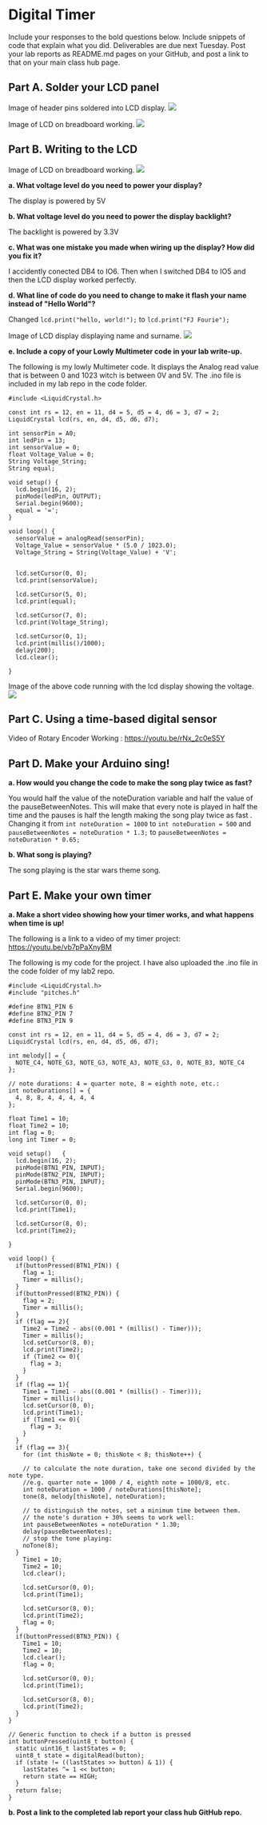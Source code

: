 # Digital Timer
 
Include your responses to the bold questions below. Include snippets of code that explain what you did. Deliverables are due next Tuesday. Post your lab reports as README.md pages on your GitHub, and post a link to that on your main class hub page.

## Part A. Solder your LCD panel

Image of header pins soldered into LCD display.
![](Images/20190912_103815.jpg)


Image of LCD on breadboard working.
![](Images/20190912_103917.jpg)

## Part B. Writing to the LCD

Image of LCD on breadboard working.
![](Images/20190912_103917.jpg)
 
**a. What voltage level do you need to power your display?**

The display is powered by 5V

**b. What voltage level do you need to power the display backlight?**

The backlight is powered by 3.3V
   
**c. What was one mistake you made when wiring up the display? How did you fix it?**

I accidently conected DB4 to IO6. Then when I switched DB4 to IO5 and then the LCD display worked perfectly.

**d. What line of code do you need to change to make it flash your name instead of "Hello World"?**

Changed ```lcd.print("hello, world!");``` to ```lcd.print("FJ Fourie");```

Image of LCD display displaying  name and surname.
![](Images/20190912_104123.jpg)
 
**e. Include a copy of your Lowly Multimeter code in your lab write-up.**

The following is my lowly Multimeter code. It displays the Analog read value that is between 0 and 1023 witch is between 0V and 5V. The .ino file is included in my lab repo in the code folder.
```
#include <LiquidCrystal.h>

const int rs = 12, en = 11, d4 = 5, d5 = 4, d6 = 3, d7 = 2;
LiquidCrystal lcd(rs, en, d4, d5, d6, d7);

int sensorPin = A0;    
int ledPin = 13;      
int sensorValue = 0;
float Voltage_Value = 0;
String Voltage_String;
String equal;

void setup() {
  lcd.begin(16, 2);
  pinMode(ledPin, OUTPUT);
  Serial.begin(9600);
  equal = '=';
}

void loop() { 
  sensorValue = analogRead(sensorPin);
  Voltage_Value = sensorValue * (5.0 / 1023.0);
  Voltage_String = String(Voltage_Value) + 'V';
  
  
  lcd.setCursor(0, 0);
  lcd.print(sensorValue);

  lcd.setCursor(5, 0);
  lcd.print(equal);

  lcd.setCursor(7, 0);
  lcd.print(Voltage_String);
  
  lcd.setCursor(0, 1);
  lcd.print(millis()/1000);
  delay(200);
  lcd.clear();
  
}
```

Image of the above code running with the lcd display showing the voltage.
![](Images/20190913_094744.jpg)


## Part C. Using a time-based digital sensor

Video of Rotary Encoder Working : 
https://youtu.be/rNx_2c0eS5Y


## Part D. Make your Arduino sing!

**a. How would you change the code to make the song play twice as fast?**

You would half the value of the noteDuration variable and half the value of the pauseBetweenNotes. This will make that every note is played in half the time and the pauses is half the length making the song play twice as fast . Changing it from ``` int noteDuration = 1000 ``` to ``` int noteDuration = 500 ``` and ``` pauseBetweenNotes = noteDuration * 1.3; ``` to ``` pauseBetweenNotes = noteDuration * 0.65; ```
 
**b. What song is playing?**

The song playing is the star wars theme song.


## Part E. Make your own timer

**a. Make a short video showing how your timer works, and what happens when time is up!**

The following is a link to a video of my timer project: https://youtu.be/vb7pPaXnyBM

The following is my code for the project. I have also uploaded the .ino file in the code folder of my lab2 repo.
```
#include <LiquidCrystal.h>
#include "pitches.h"

#define BTN1_PIN 6
#define BTN2_PIN 7
#define BTN3_PIN 9

const int rs = 12, en = 11, d4 = 5, d5 = 4, d6 = 3, d7 = 2;
LiquidCrystal lcd(rs, en, d4, d5, d6, d7);

int melody[] = {
  NOTE_C4, NOTE_G3, NOTE_G3, NOTE_A3, NOTE_G3, 0, NOTE_B3, NOTE_C4
};

// note durations: 4 = quarter note, 8 = eighth note, etc.:
int noteDurations[] = {
  4, 8, 8, 4, 4, 4, 4, 4
};

float Time1 = 10;
float Time2 = 10;
int flag = 0;
long int Timer = 0;

void setup()   {
  lcd.begin(16, 2);     
  pinMode(BTN1_PIN, INPUT);
  pinMode(BTN2_PIN, INPUT); 
  pinMode(BTN3_PIN, INPUT);  
  Serial.begin(9600);

  lcd.setCursor(0, 0);
  lcd.print(Time1);

  lcd.setCursor(8, 0);
  lcd.print(Time2);
  
}

void loop() {
  if(buttonPressed(BTN1_PIN)) {
    flag = 1;
    Timer = millis();
  }
  if(buttonPressed(BTN2_PIN)) {
    flag = 2;
    Timer = millis();
  }
  if (flag == 2){
    Time2 = Time2 - abs((0.001 * (millis() - Timer)));
    Timer = millis();
    lcd.setCursor(8, 0);
    lcd.print(Time2);
    if (Time2 <= 0){
      flag = 3;
    }
  }
  if (flag == 1){
    Time1 = Time1 - abs((0.001 * (millis() - Timer)));
    Timer = millis();
    lcd.setCursor(0, 0);
    lcd.print(Time1);
    if (Time1 <= 0){
      flag = 3;
    }
  }
  if (flag == 3){
    for (int thisNote = 0; thisNote < 8; thisNote++) {

    // to calculate the note duration, take one second divided by the note type.
    //e.g. quarter note = 1000 / 4, eighth note = 1000/8, etc.
    int noteDuration = 1000 / noteDurations[thisNote];
    tone(8, melody[thisNote], noteDuration);

    // to distinguish the notes, set a minimum time between them.
    // the note's duration + 30% seems to work well:
    int pauseBetweenNotes = noteDuration * 1.30;
    delay(pauseBetweenNotes);
    // stop the tone playing:
    noTone(8);
  }
    Time1 = 10;
    Time2 = 10;
    lcd.clear();
    
    lcd.setCursor(0, 0);
    lcd.print(Time1);

    lcd.setCursor(8, 0);
    lcd.print(Time2);
    flag = 0;
  }
  if(buttonPressed(BTN3_PIN)) {
    Time1 = 10;
    Time2 = 10;
    lcd.clear();
    flag = 0;
    
    lcd.setCursor(0, 0);
    lcd.print(Time1);

    lcd.setCursor(8, 0);
    lcd.print(Time2);
  }
}

// Generic function to check if a button is pressed
int buttonPressed(uint8_t button) {
  static uint16_t lastStates = 0;
  uint8_t state = digitalRead(button);
  if (state != ((lastStates >> button) & 1)) {
    lastStates ^= 1 << button;
    return state == HIGH;
  }
  return false;
}
```


**b. Post a link to the completed lab report your class hub GitHub repo.**
